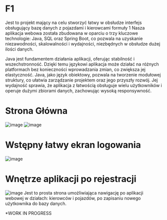 # F1
Jest to projekt mający na celu stworzyć łatwy w obsłudze interfejs obsługujący bazę danych z pojazdami i kierowcami formuły 1
Nasza aplikacja webowa została zbudowana w oparciu o trzy kluczowe technologie: Java, SQL oraz Spring Boot, co pozwala na uzyskanie niezawodności, skalowalności i wydajności, niezbędnych w obsłudze dużej ilości danych.

Java jest fundamentem działania aplikacji, oferując stabilność i wszechstronność.
Dzięki temu językowi aplikacja może działać na różnych platformach bez konieczności wprowadzania zmian, co zwiększa jej elastyczność. Java, jako język obiektowy, pozwala
na tworzenie modułowej struktury, co ułatwia zarządzanie projektem oraz jego przyszły rozwój. Jej wydajność sprawia, że aplikacja z łatwością obsługuje wielu użytkowników
i operuje dużymi zbiorami danych, zachowując wysoką responsywność.

# Strona Główna
![image](https://github.com/user-attachments/assets/570f2489-c169-43de-acef-b2246d625b69)
![image](https://github.com/user-attachments/assets/e0e3e4fd-8040-43b2-8513-de5bf4086b45)

# Wstępny łatwy ekran logowania
![image](https://github.com/user-attachments/assets/f5aa539c-0b8a-4025-ac37-b37a880f8343)

# Wnętrze aplikacji po rejestracji
![image](https://github.com/user-attachments/assets/61e166f1-676f-4933-bf9d-3d46aedfe79b)
Jest to prosta strona umożliwiająca nawigację po aplikacji webowej w działach: kierowców i pojazdów, po zapisaniu nowego użytkownika do bazy danych.

*WORK IN PROGRESS

